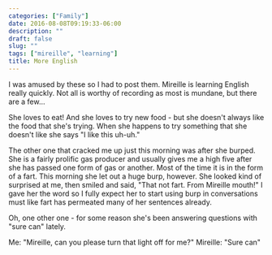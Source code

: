 ```yaml
---
categories: ["Family"]
date: 2016-08-08T09:19:33-06:00
description: ""
draft: false
slug: ""
tags: ["mireille", "learning"]
title: More English
---
```


I was amused by these so I had to post them. Mireille is learning English really quickly. Not all is worthy of recording as most is mundane, but there are a few...

She loves to eat! And she loves to try new food - but she doesn't always like the food that she's trying. When she happens to try something that she doesn't like she says "I like this uh-uh."

The other one that cracked me up just this morning was after she burped. She is a fairly prolific gas producer and usually gives me a high five after she has passed one form of gas or another. Most of the time it is in the form of a fart. This morning she let out a huge burp, however. She looked kind of surprised at me, then smiled and said, "That not fart. From Mireille mouth!" I gave her the word so I fully expect her to start using burp in conversations must like fart has permeated many of her sentences already.

Oh, one other one - for some reason she's been answering questions with "sure can" lately.

Me: "Mireille, can you please turn that light off for me?"
Mireille: "Sure can"
